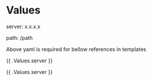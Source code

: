 # Values
server: x.x.x.x

path: /path

Above yaml is required for bellow references in templates

{{ .Values.server }}

{{ .Values.server }}

